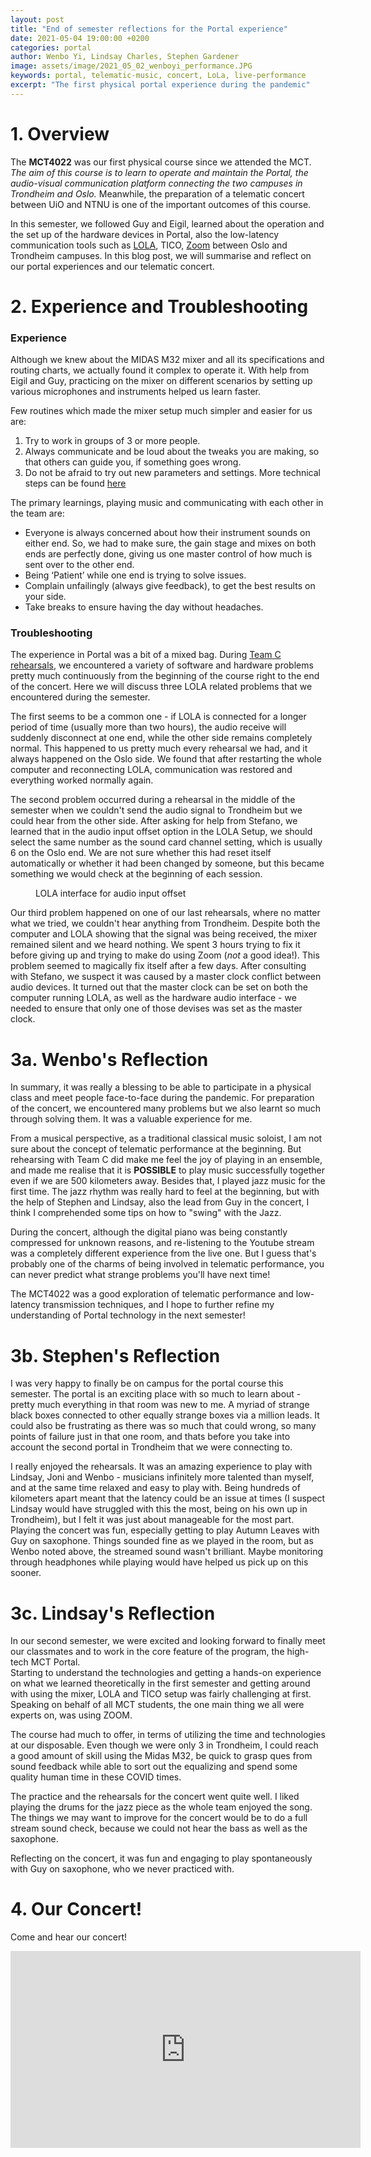 ```yaml
---
layout: post
title: "End of semester reflections for the Portal experience"
date: 2021-05-04 19:00:00 +0200
categories: portal
author: Wenbo Yi, Lindsay Charles, Stephen Gardener
image: assets/image/2021_05_02_wenboyi_performance.JPG
keywords: portal, telematic-music, concert, LoLa, live-performance
excerpt: "The first physical portal experience during the pandemic"
---
```


# 1. Overview

The **MCT4022** was our first physical course since we attended the MCT. *The aim of this course is to learn to operate and maintain the Portal, the audio-visual communication platform connecting the two campuses in Trondheim and Oslo.* Meanwhile, the preparation of a telematic concert between UiO and NTNU is one of the important outcomes of this course.

In this semester, we followed Guy and Eigil, learned about the operation and the set up of the hardware devices in Portal, also the low-latency communication tools such as [LOLA](https://lola.conts.it/), TICO, [Zoom](https://zoom.us/) between Oslo and Trondheim campuses. In this blog post, we will summarise and reflect on our portal experiences and our telematic concert.

# 2. Experience and Troubleshooting

### Experience

Although we knew about the MIDAS M32 mixer and all its specifications and routing charts, we actually found it complex to operate it. With help from Eigil and Guy, practicing on the mixer on different scenarios by setting up various microphones and instruments helped us learn faster.

Few routines which made the mixer setup much simpler and easier for us are:
1.	Try to work in groups of 3 or more people.
2.	Always communicate and be loud about the tweaks you are making, so that others can guide you, if something goes wrong.
3.	Do not be afraid to try out new parameters and settings. More technical steps can be found [here](https://www.sweetwater.com/sweetcare/articles/mixer-quickstart-guide/)

The primary learnings, playing music and communicating with each other in the team are:
-	Everyone is always concerned about how their instrument sounds on either end. So, we had to make sure, the gain stage and mixes on both ends are perfectly done, giving us one master control of how much is sent over to the other end.
-	Being ‘Patient’ while one end is trying to solve issues.
-	Complain unfailingly (always give feedback), to get the best results on your side.
-	Take breaks to ensure having the day without headaches.


### Troubleshooting

The experience in Portal was a bit of a mixed bag. During [Team C rehearsals](https://mct-master.github.io/portal/2021/02/28/joni-teamcjam.html), we encountered a variety of software and hardware problems pretty much continuously from the beginning of the course right to the end of the concert. Here we will discuss three LOLA related problems that we encountered during the semester.

The first seems to be a common one - if LOLA is connected for a longer period of time (usually more than two hours), the audio receive will suddenly disconnect at one end, while the other side remains completely normal. This happened to us pretty much every rehearsal we had, and it always happened on the Oslo side. We found that after restarting the whole computer and reconnecting LOLA, communication was restored and everything worked normally again.

The second problem occurred during a rehearsal in the middle of the semester when we couldn't send the audio signal to Trondheim but we could hear from the other side. After asking for help from Stefano, we learned that in the audio input offset option in the LOLA Setup, we should select the same number as the sound card channel setting, which is usually 6 on the Oslo end. We are not sure whether this had reset itself automatically or whether it had been changed by someone, but this became something we would check at the beginning of each session.

<figure style="float: auto">
   <img src="/assets/image/2021_05_02_wenboyi_lola.png" alt="" title="LOLA interface for audio input offset"/> <figcaption>LOLA interface for audio input offset</figcaption>
</figure>



Our third problem happened on one of our last rehearsals, where no matter what we tried, we couldn't hear anything from Trondheim. Despite both the computer and LOLA showing that the signal was being received, the mixer remained silent and we heard nothing. We spent 3 hours trying to fix it before giving up and trying to make do using Zoom (_not_ a good idea!). This problem seemed to magically fix itself after a few days. After consulting with Stefano, we suspect it was caused by a master clock conflict between audio devices. It turned out that the master clock can be set on both the computer running LOLA, as well as the hardware audio interface - we needed to ensure that only one of those devises was set as the master clock.




# 3a. Wenbo's Reflection

In summary, it was really a blessing to be able to participate in a physical class and meet people face-to-face during the pandemic. For preparation of the concert, we encountered many problems but we also learnt so much through solving them. It was a valuable experience for me.

From a musical perspective, as a traditional classical music soloist, I am not sure about the concept of telematic performance at the beginning. But rehearsing with Team C did make me feel the joy of playing in an ensemble, and made me realise that it is **POSSIBLE** to play music successfully together even if we are 500 kilometers away. Besides that, I played jazz music for the first time. The jazz rhythm was really hard to feel at the beginning, but with the help of Stephen and Lindsay, also the lead from Guy in the concert, I think I comprehended some tips on how to "swing" with the Jazz.

During the concert, although the digital piano was being constantly compressed for unknown reasons, and re-listening to the Youtube stream was a completely different experience from the live one. But I guess that's probably one of the charms of being involved in telematic performance, you can never predict what strange problems you'll have next time!

The MCT4022 was a good exploration of telematic performance and low-latency transmission techniques, and I hope to further refine my understanding of Portal technology in the next semester!

# 3b. Stephen's Reflection

I was very happy to finally be on campus for the portal course this semester. The portal is an exciting place with so much to learn about - pretty much everything in that room was new to me. A myriad of strange black boxes connected to other equally strange boxes via a million leads. It could also be frustrating as there was so much that could wrong, so many points of failure just in that one room, and thats before you take into account the second portal in Trondheim that we were connecting to.

I really enjoyed the rehearsals. It was an amazing experience to play with Lindsay, Joni and Wenbo - musicians infinitely more talented than myself, and at the same time relaxed and easy to play with. Being hundreds of kilometers apart meant that the latency could be an issue at times (I suspect Lindsay would have struggled with this the most, being on his own up in Trondheim), but I felt it was just about manageable for the most part. Playing the concert was fun, especially getting to play Autumn Leaves with Guy on saxophone. Things sounded fine as we played in the room, but as Wenbo noted above, the streamed sound wasn't brilliant. Maybe monitoring through headphones while playing would have helped us pick up on this sooner.

# 3c. Lindsay's Reflection

In our second semester, we were excited and looking forward to finally meet our classmates and to work in the core feature of the program, the high-tech MCT Portal.  
Starting to understand the technologies and getting a hands-on experience on what we learned theoretically in the first semester and getting around with using the mixer, LOLA and TICO setup was fairly challenging at first. Speaking on behalf of all MCT students, the one main thing we all were experts on, was using ZOOM.

The course had much to offer, in terms of utilizing the time and technologies at our disposable. Even though we were only 3 in Trondheim, I could reach a good amount of skill using the Midas M32, be quick to grasp ques from sound feedback while able to sort out the equalizing and spend some quality human time in these COVID times.   

The practice and the rehearsals for the concert went quite well. I liked playing the drums for the jazz piece as the whole team enjoyed the song. The things we may want to improve for the concert would be to do a full stream sound check, because we could not hear the bass as well as the saxophone.

Reflecting on the concert, it was fun and engaging to play spontaneously with Guy on saxophone, who we never practiced with.

# 4. Our Concert!

Come and hear our concert!

<iframe width="560" height="315" src="https://www.youtube.com/embed/tUqhI0R3DDA" title="MCT 2020 Musical Performance" frameborder="0" allow="accelerometer; autoplay; clipboard-write; encrypted-media; gyroscope; picture-in-picture" allowfullscreen></iframe>

